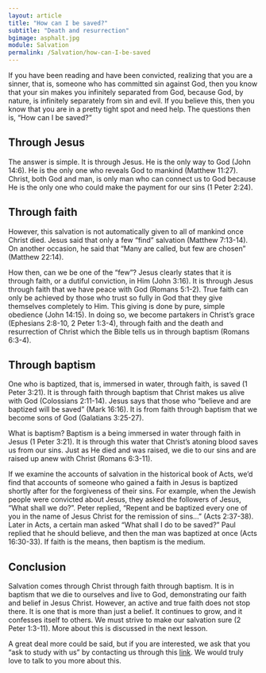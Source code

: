 ```yaml
---
layout: article
title: "How can I be saved?"
subtitle: "Death and resurrection"
bgimage: asphalt.jpg
module: Salvation
permalink: /Salvation/how-can-I-be-saved
---
```


If you have been reading and have been convicted, realizing that you are a sinner, that is, someone who has committed sin against God, then you know that your sin makes you infinitely separated from God, because God, by nature, is infinitely separately from sin and evil. If you believe this, then you know that you are in a pretty tight spot and need help. The questions then is, “How can I be saved?”
​

## Through Jesus
The answer is simple. It is through Jesus. He is the only way to God (John 14:6). He is the only one who reveals God to mankind (Matthew 11:27). Christ, both God and man, is only man who can connect us to God because He is the only one who could make the payment for our sins (1 Peter 2:24).
 

## Through faith
However, this salvation is not automatically given to all of mankind once Christ died. Jesus said that only a few “find” salvation (Matthew 7:13-14). On another occasion, he said that “Many are called, but few are chosen” (Matthew 22:14).
 
How then, can we be one of the “few”? Jesus clearly states that it is through faith, or a dutiful conviction, in Him (John 3:16). It is through Jesus through faith that we have peace with God (Romans 5:1-2). True faith can only be achieved by those who trust so fully in God that they give themselves completely to Him. This giving is done by pure, simple obedience (John 14:15). In doing so, we become partakers in Christ’s grace (Ephesians 2:8-10, 2 Peter 1:3-4), through faith and the death and resurrection of Christ which the Bible tells us in through baptism (Romans 6:3-4).
 
## Through baptism
One who is baptized, that is, immersed in water, through faith, is saved (1 Peter 3:21). It is through faith through baptism that Christ makes us alive with God (Colossians 2:11-14). Jesus says that those who “believe and are baptized will be saved” (Mark 16:16).  It is from faith through baptism that we become sons of God (Galatians 3:25-27).
 
What is baptism? Baptism is a being immersed in water through faith in Jesus (1 Peter 3:21). It is through this water that Christ’s atoning blood saves us from our sins. Just as He died and was raised, we die to our sins and are raised up anew with Christ (Romans 6:3-11).
 
If we examine the accounts of salvation in the historical book of Acts, we’d find that accounts of someone who gained a faith in Jesus is baptized shortly after for the forgiveness of their sins. For example, when the Jewish people were convicted about Jesus, they asked the followers of Jesus, “What shall we do?”. Peter replied, “Repent and be baptized every one of you in the name of Jesus Christ for the remission of sins…” (Acts 2:37-38). Later in Acts, a certain man asked “What shall I do to be saved?” Paul replied that he should believe, and then the man was baptized at once (Acts 16:30-33). If faith is the means, then baptism is the medium.
 
## Conclusion
Salvation comes through Christ through faith through baptism. It is in baptism that we die to ourselves and live to God, demonstrating our faith and belief in Jesus Christ. However, an active and true faith does not stop there. It is one that is more than just a belief. It continues to grow, and it confesses itself to others. We must strive to make our salvation sure (2 Peter 1:3-11). More about this is discussed in the next lesson.
 
A great deal more could be said, but if you are interested, we ask that you “ask to study with us” by contacting us through this [link](/study-with-us). We would truly love to talk to you more about this.